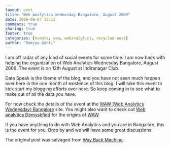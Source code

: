 ```yaml
---
layout: post
title: "Web Analytics Wednesday Bangalore, August 2009"
date: 2009-08-07 13:11
comments: true
sharing: true
footer: true
categories: [events, waw, webanalytics, recycled-post]
author: "Ramjee Ganti"
---
```

I am off radar of any kind of social events for some time. I am now back with helping the organization of Web Analytics Wednesday Bangalore, August 2009. The event is on 12th August at Indiranagar Club.

Data Speak is the theme of the blog, and you have not seen much happen over here in the one month of existence of this blog. I will take this event to kick start my blogging efforts over here. So keep coming in to see what to make out of all the data you have.

For now check the details of the event at the [WAW (Web Analytics Wednesday) Bangalore](http://wawbangalore.pbworks.com/) site. You might also want to check out [Web analytics Demystified](http://www.webanalyticsdemystified.com/) for the origins of [WAW](http://www.webanalyticsdemystified.com/wednesday/index.asp)

If you have anything to do with Web Analytics and you are in Bangalore, this is the event for you. Drop by and we will have some great discussions.

The original post was salvaged from [Way Back Machine](http://web.archive.org/web/20111117032338/http://ramjeeganti.com/).
